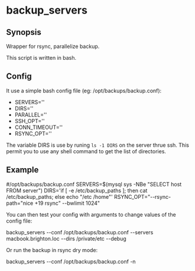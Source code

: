 backup_servers
============

## Synopsis

Wrapper for rsync, parallelize backup.

This script is written in bash.

## Config
It use a simple bash config file (eg: /opt/backups/backup.conf):

- SERVERS=''
- DIRS=''
- PARALLEL=''
- SSH_OPT=''
- CONN_TIMEOUT=''
- RSYNC_OPT=''

The variable DIRS is use by runing `ls -1 DIRS` on the server thrue ssh.
This permit you to use any shell command to get the list of directories.

## Example

#/opt/backups/backup.conf
SERVERS=$(mysql sys -NBe "SELECT host FROM server")
DIRS='if [ -e /etc/backup_paths ]; then cat /etc/backup_paths; else echo "/etc /home"'
RSYNC_OPT="--rsync-path="nice +19 rsync" --bwlimit 1024"

You can then test your config with arguments to change values of the config file:

  backup_servers --conf /opt/backups/backup.conf --servers macbook.brighton.loc --dirs /private/etc --debug
  
Or run the backup in rsync dry mode:
  
  backup_servers --conf /opt/backups/backup.conf -n
  

